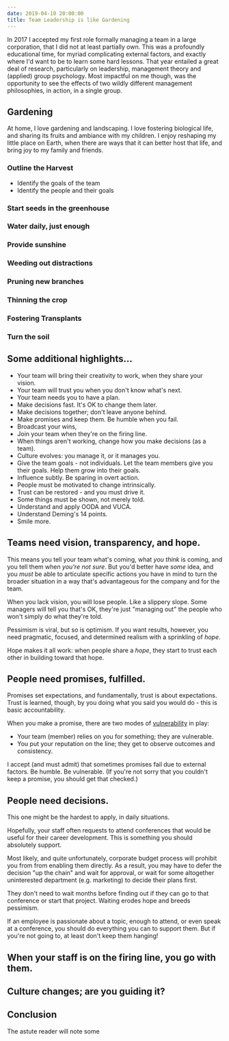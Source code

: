 ```yaml
---
date: 2019-04-10 20:00:00
title: Team Leadership is like Gardening
---
```


In 2017 I accepted my first role formally managing a team in a large corporation, that I did not at least partially own.
This was a profoundly educational time, for myriad complicating external factors, and exactly where I'd want to be to learn some hard lessons. 
That year entailed a great deal of research, particularly on leadership, management theory and (applied) group psychology.
Most impactful on me though, was the opportunity to see the effects of two wildly different management philosophies, in action, in a single group.

## Gardening

At home, I love gardening and landscaping. I love fostering biological life, and sharing its fruits and ambiance with my children. 
I enjoy reshaping my little place on Earth, when there are ways that it can better host that life, and bring joy to my family and friends.

### Outline the Harvest

- Identify the goals of the team
- Identify the people and their goals


### Start seeds in the greenhouse

### Water daily, just enough

### Provide sunshine

### Weeding out distractions

### Pruning new branches


### Thinning the crop

### Fostering Transplants


### Turn the soil


## Some additional highlights...

* Your team will bring their creativity to work, when they share your vision.
* Your team will trust you when you don't know what's next.
* Your team needs you to have a plan.
* Make decisions fast. It's OK to change them later.
* Make decisions together; don't leave anyone behind.
* Make promises and keep them. Be humble when you fail.
* Broadcast your wins, 
* Join your team when they're on the firing line.
* When things aren't working, change how you make decisions (as a team).
* Culture evolves: you manage it, or it manages you.
* Give the team goals - not individuals. Let the team members give you their goals. Help them grow into their goals.
* Influence subtly. Be sparing in overt action.
* People must be motivated to change intrinsically.
* Trust can be restored - and you must drive it.
* Some things must be shown, not merely told.
* Understand and apply OODA and VUCA.
* Understand Deming's 14 points.
* Smile more.
















## Teams need vision, transparency, and hope.

This means you tell your team what's coming, what _you think_ is coming, and you tell them when _you're not sure_. 
But you'd better have _some_ idea, and you *must* be able to articulate specific actions you have in mind to turn the broader 
situation in a way that's advantageous for the company and for the team.

When you lack vision, you will lose people. Like a slippery slope. 
Some managers will tell you that's OK, they're just "managing out" the people who won't simply do what they're told.

Pessimism is viral, but so is optimism. If you want results, however, you need pragmatic, focused, and determined realism with a sprinkling of _hope_.

Hope makes it all work: when people share a _hope_, they start to trust each other in building toward that hope.

## People need promises, fulfilled.

Promises set expectations, and fundamentally, trust is about expectations. 
Trust is learned, though, by you doing what you said you would do - this is basic accountability.

When you make a promise, there are two modes of [vulnerability][1] in play:

- Your team (member) relies on you for something; they are vulnerable.
- You put your reputation on the line; they get to observe outcomes and consistency.


I accept (and must admit) that sometimes promises fail due to external factors. Be humble. Be vulnerable. 
(If you're not sorry that you couldn't keep a promise, you should get that checked.)


## People need decisions.

This one might be the hardest to apply, in daily situations.

Hopefully, your staff often requests to attend conferences that would be useful for their career development. 
This is something you should absolutely support. 

Most likely, and quite unfortunately, corporate budget process will prohibit you from from enabling them directly. 
As a result, you may have to defer the decision "up the chain" and wait for approval, or wait for some altogether uninterested department (e.g. marketing) to decide their plans first.





They don't need to wait months before finding out if they can go to that conference or start that project. Waiting erodes hope and breeds pessimism.

If an employee is passionate about a topic, enough to attend, or even speak at a conference, you should do everything you can to support them. 
But if you're not going to, at least don't keep them hanging! 


## When your staff is on the firing line, you go with them.


## Culture changes; are you guiding it?




## Conclusion


The astute reader will note some 


[1]: https://www.emergenetics.com/blog/the-connection-between-vulnerability-and-trust-in-teams/
